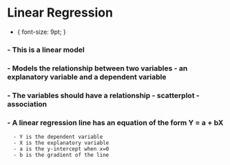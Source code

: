 # Linear Regression

* { font-size: 9pt; }

 ### - This is a linear model ###
 ### - Models the relationship between two variables - an explanatory variable and a dependent variable ###
 ### - The variables should have a relationship - scatterplot - association ###
 ### - A linear regression line has an equation of the form Y = a + bX ###
      - Y is the dependent variable
      - X is the explanatory variable
      - a is the y-intercept when x=0
      - b is the gradient of the line
